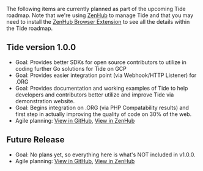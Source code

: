 The following items are currently planned as part of the upcoming Tide roadmap. Note that we're using [ZenHub](https://www.zenhub.com/) to manage Tide and that you may need to install the [ZenHub Browser Extension](https://www.zenhub.com/extension) to see all the details within the Tide roadmap.

##  Tide version 1.0.0
* Goal: Provides better SDKs for open source contributors to utilize in coding further Go solutions for Tide on GCP
* Goal: Provides easier integration point (via Webhook/HTTP Listener) for .ORG
* Goal: Provides documentation and working examples of Tide to help developers and contributors better utilize and improve Tide via demonstration website.
* Goal: Begins integration on .ORG (via PHP Compatability results) and first step in actually improving the quality of code on 30% of the web.
* Agile planning: [View in GitHub](https://github.com/wptide/wptide#boards?releases=5b030c381a00905b6c50f1df&repos=107737502), [View in ZenHub](https://app.zenhub.com/workspace/o/wptide/wptide/boards?releases=5b030c381a00905b6c50f1df&repos=107737502)

## Future Release
* Goal: No plans yet, so everything here is what's NOT included in v1.0.0.
* Agile planning: [View in GitHub](https://github.com/wptide/wptide#boards?releases=5b7c70fee4dbc16531a27c3c&activeFilters=releases&repos=107737502), [View in ZenHub](https://app.zenhub.com/workspace/o/wptide/wptide/boards?releases=5b0321391a00905b6c50f25e,5b7c70fee4dbc16531a27c3c&activeFilters=releases&repos=107737502)

